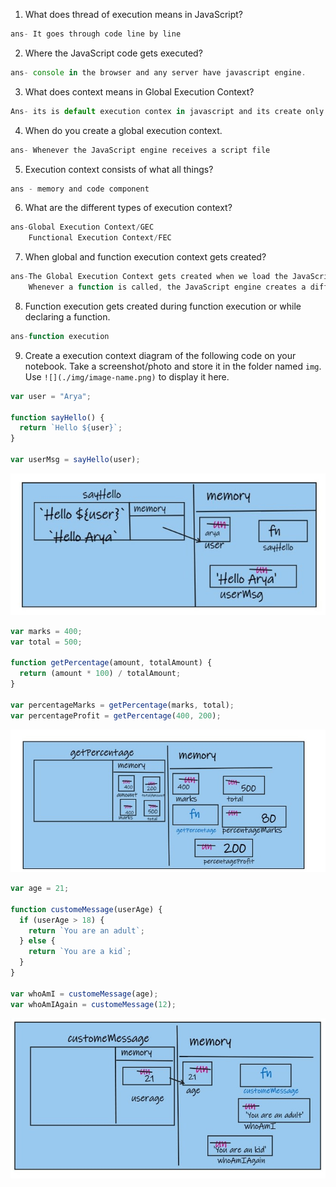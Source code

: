 1. What does thread of execution means in JavaScript?

```js
ans- It goes through code line by line
```

2. Where the JavaScript code gets executed?

```js
ans- console in the browser and any server have javascript engine.
```

3. What does context means in Global Execution Context?

```js
Ans- its is default execution contex in javascript and its create only ones
```

4. When do you create a global execution context.

```js
ans- Whenever the JavaScript engine receives a script file
```

5. Execution context consists of what all things?

```js
ans - memory and code component
```

6. What are the different types of execution context?

```js
ans-Global Execution Context/GEC
    Functional Execution Context/FEC
```

7. When global and function execution context gets created?

```js
ans-The Global Execution Context gets created when we load the JavaScript file.
    Whenever a function is called, the JavaScript engine creates a different type of Execution Context known as a Function Execution Context (FEC) within the GEC to evaluate and execute the code within that function.
```

8. Function execution gets created during function execution or while declaring a function.

```js
ans-function execution
```

9. Create a execution context diagram of the following code on your notebook. Take a screenshot/photo and store it in the folder named `img`. Use `![](./img/image-name.png)` to display it here.

```js
var user = "Arya";

function sayHello() {
  return `Hello ${user}`;
}

var userMsg = sayHello(user);
```

<!-- Put your image here -->

![](./img/Hello-arya.jpg)

```js
var marks = 400;
var total = 500;

function getPercentage(amount, totalAmount) {
  return (amount * 100) / totalAmount;
}

var percentageMarks = getPercentage(marks, total);
var percentageProfit = getPercentage(400, 200);
```

<!-- Put your image here -->

![](./img/marks.jpg)

```js
var age = 21;

function customeMessage(userAge) {
  if (userAge > 18) {
    return `You are an adult`;
  } else {
    return `You are a kid`;
  }
}

var whoAmI = customeMessage(age);
var whoAmIAgain = customeMessage(12);
```

<!-- Put your image here -->

![](./img/age.jpg)
